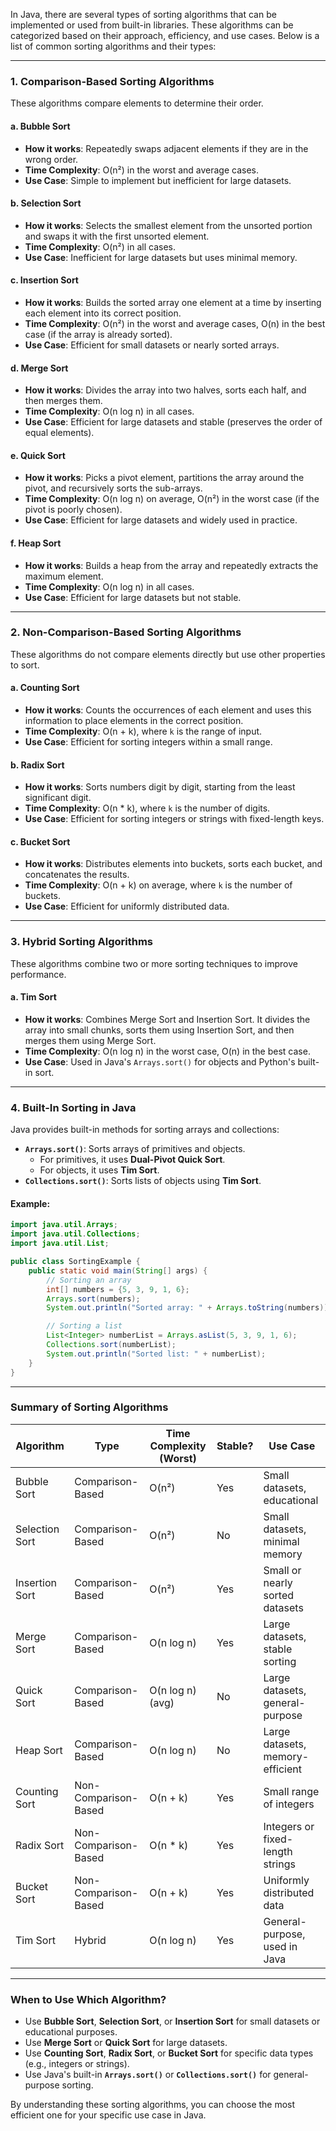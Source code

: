 In Java, there are several types of sorting algorithms that can be implemented or used from built-in libraries. These algorithms can be categorized based on their approach, efficiency, and use cases. Below is a list of common sorting algorithms and their types:

---

### **1. Comparison-Based Sorting Algorithms**
These algorithms compare elements to determine their order.

#### **a. Bubble Sort**
- **How it works**: Repeatedly swaps adjacent elements if they are in the wrong order.
- **Time Complexity**: O(n²) in the worst and average cases.
- **Use Case**: Simple to implement but inefficient for large datasets.

#### **b. Selection Sort**
- **How it works**: Selects the smallest element from the unsorted portion and swaps it with the first unsorted element.
- **Time Complexity**: O(n²) in all cases.
- **Use Case**: Inefficient for large datasets but uses minimal memory.

#### **c. Insertion Sort**
- **How it works**: Builds the sorted array one element at a time by inserting each element into its correct position.
- **Time Complexity**: O(n²) in the worst and average cases, O(n) in the best case (if the array is already sorted).
- **Use Case**: Efficient for small datasets or nearly sorted arrays.

#### **d. Merge Sort**
- **How it works**: Divides the array into two halves, sorts each half, and then merges them.
- **Time Complexity**: O(n log n) in all cases.
- **Use Case**: Efficient for large datasets and stable (preserves the order of equal elements).

#### **e. Quick Sort**
- **How it works**: Picks a pivot element, partitions the array around the pivot, and recursively sorts the sub-arrays.
- **Time Complexity**: O(n log n) on average, O(n²) in the worst case (if the pivot is poorly chosen).
- **Use Case**: Efficient for large datasets and widely used in practice.

#### **f. Heap Sort**
- **How it works**: Builds a heap from the array and repeatedly extracts the maximum element.
- **Time Complexity**: O(n log n) in all cases.
- **Use Case**: Efficient for large datasets but not stable.

---

### **2. Non-Comparison-Based Sorting Algorithms**
These algorithms do not compare elements directly but use other properties to sort.

#### **a. Counting Sort**
- **How it works**: Counts the occurrences of each element and uses this information to place elements in the correct position.
- **Time Complexity**: O(n + k), where `k` is the range of input.
- **Use Case**: Efficient for sorting integers within a small range.

#### **b. Radix Sort**
- **How it works**: Sorts numbers digit by digit, starting from the least significant digit.
- **Time Complexity**: O(n * k), where `k` is the number of digits.
- **Use Case**: Efficient for sorting integers or strings with fixed-length keys.

#### **c. Bucket Sort**
- **How it works**: Distributes elements into buckets, sorts each bucket, and concatenates the results.
- **Time Complexity**: O(n + k) on average, where `k` is the number of buckets.
- **Use Case**: Efficient for uniformly distributed data.

---

### **3. Hybrid Sorting Algorithms**
These algorithms combine two or more sorting techniques to improve performance.

#### **a. Tim Sort**
- **How it works**: Combines Merge Sort and Insertion Sort. It divides the array into small chunks, sorts them using Insertion Sort, and then merges them using Merge Sort.
- **Time Complexity**: O(n log n) in the worst case, O(n) in the best case.
- **Use Case**: Used in Java's `Arrays.sort()` for objects and Python's built-in sort.

---

### **4. Built-In Sorting in Java**
Java provides built-in methods for sorting arrays and collections:
- **`Arrays.sort()`**: Sorts arrays of primitives and objects.
    - For primitives, it uses **Dual-Pivot Quick Sort**.
    - For objects, it uses **Tim Sort**.
- **`Collections.sort()`**: Sorts lists of objects using **Tim Sort**.

#### Example:
```java
import java.util.Arrays;
import java.util.Collections;
import java.util.List;

public class SortingExample {
    public static void main(String[] args) {
        // Sorting an array
        int[] numbers = {5, 3, 9, 1, 6};
        Arrays.sort(numbers);
        System.out.println("Sorted array: " + Arrays.toString(numbers));

        // Sorting a list
        List<Integer> numberList = Arrays.asList(5, 3, 9, 1, 6);
        Collections.sort(numberList);
        System.out.println("Sorted list: " + numberList);
    }
}
```

---

### **Summary of Sorting Algorithms**

| Algorithm         | Type                | Time Complexity (Worst) | Stable? | Use Case                          |
|-------------------|---------------------|-------------------------|---------|-----------------------------------|
| Bubble Sort       | Comparison-Based    | O(n²)                   | Yes     | Small datasets, educational       |
| Selection Sort    | Comparison-Based    | O(n²)                   | No      | Small datasets, minimal memory   |
| Insertion Sort    | Comparison-Based    | O(n²)                   | Yes     | Small or nearly sorted datasets  |
| Merge Sort        | Comparison-Based    | O(n log n)              | Yes     | Large datasets, stable sorting   |
| Quick Sort        | Comparison-Based    | O(n log n) (avg)        | No      | Large datasets, general-purpose  |
| Heap Sort         | Comparison-Based    | O(n log n)              | No      | Large datasets, memory-efficient |
| Counting Sort     | Non-Comparison-Based| O(n + k)                | Yes     | Small range of integers          |
| Radix Sort        | Non-Comparison-Based| O(n * k)                | Yes     | Integers or fixed-length strings |
| Bucket Sort       | Non-Comparison-Based| O(n + k)                | Yes     | Uniformly distributed data       |
| Tim Sort          | Hybrid              | O(n log n)              | Yes     | General-purpose, used in Java    |

---

### **When to Use Which Algorithm?**
- Use **Bubble Sort**, **Selection Sort**, or **Insertion Sort** for small datasets or educational purposes.
- Use **Merge Sort** or **Quick Sort** for large datasets.
- Use **Counting Sort**, **Radix Sort**, or **Bucket Sort** for specific data types (e.g., integers or strings).
- Use Java's built-in **`Arrays.sort()`** or **`Collections.sort()`** for general-purpose sorting.

By understanding these sorting algorithms, you can choose the most efficient one for your specific use case in Java.